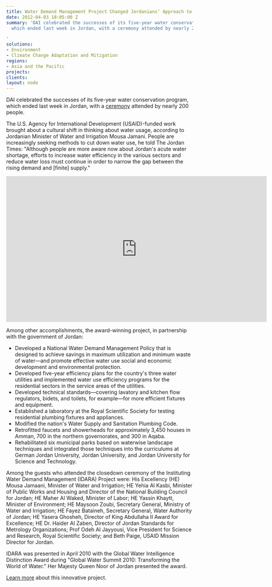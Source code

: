 ```yaml
---
title: Water Demand Management Project Changed Jordanians’ Approach to Water
date: 2012-04-03 18:05:00 Z
summary: 'DAI celebrated the successes of its five-year water conservation program,
  which ended last week in Jordan, with a ceremony attended by nearly 200 people.

'
solutions:
- Environment
- Climate Change Adaptation and Mitigation
regions:
- Asia and the Pacific
projects: 
clients: 
layout: node
---
```


DAI celebrated the successes of its five-year water conservation program, which ended last week in Jordan, with a [ceremony][1] attended by nearly 200 people.

The U.S. Agency for International Development (USAID)-funded work brought about a cultural shift in thinking about water usage, according to Jordanian Minister of Water and Irrigation Mousa Jamani. People are increasingly seeking methods to cut down water use, he told The Jordan Times: "Although people are more aware now about Jordan's acute water shortage, efforts to increase water efficiency in the various sectors and reduce water loss must continue in order to narrow the gap between the rising demand and [finite] supply."

<iframe src="https://www.flickr.com/photos/daiglobal/6895814438/in/set-72157629731479297/player/" width="703" height="394" frameborder="0" allowfullscreen="" webkitallowfullscreen="" mozallowfullscreen="" oallowfullscreen="" msallowfullscreen=""></iframe>

Among other accomplishments, the award-winning project, in partnership with the government of Jordan:

* Developed a National Water Demand Management Policy that is designed to achieve savings in maximum utilization and minimum waste of water—and promote effective water use social and economic development and environmental protection.
* Developed five-year efficiency plans for the country's three water utilities and implemented water use efficiency programs for the residential sectors in the service areas of the utilities.
* Developed technical standards—covering lavatory and kitchen flow regulators, bidets, and toilets, for example—for more efficient fixtures and equipment.
* Established a laboratory at the Royal Scientific Society for testing residential plumbing fixtures and appliances.
* Modified the nation's Water Supply and Sanitation Plumbing Code.
* Retrofitted faucets and showerheads for approximately 3,450 houses in Amman, 700 in the northern governorates, and 300 in Aqaba.
* Rehabilitated six municipal parks based on waterwise landscape techniques and integrated those techniques into the curriculums at German Jordan University, Jordan University, and Jordan University for Science and Technology.

Among the guests who attended the closedown ceremony of the Instituting Water Demand Management (IDARA) Project were: His Excellency (HE) Mousa Jamaani, Minister of Water and Irrigation; HE Yehia Al Kasbi, Minister of Public Works and Housing and Director of the National Building Council for Jordan; HE Maher Al Waked, Minister of Labor; HE Yassin Khaytt, Minister of Environment; HE Maysoon Zoubi, Secretary General, Ministry of Water and Irrigation; HE Fayez Bataineh, Secretary General, Water Authority of Jordan; HE Yasera Ghosheh, Director of King Abdullaha II Award for Excellence; HE Dr. Haider Al Zaben, Director of Jordan Standards for Metrology Organizations; Prof Odeh Al Jayyousi, Vice President for Science and Research, Royal Scientific Society; and Beth Paige, USAID Mission Director for Jordan.

IDARA was presented in April 2010 with the Global Water Intelligence Distinction Award during "Global Water Summit 2010: Transforming the World of Water." Her Majesty Queen Noor of Jordan presented the award.

[Learn more][3] about this innovative project.

[1]: http://dai.tc/HRFyXw
[3]: /our-work/projects/jordan-instituting-water-demand-management-idara
